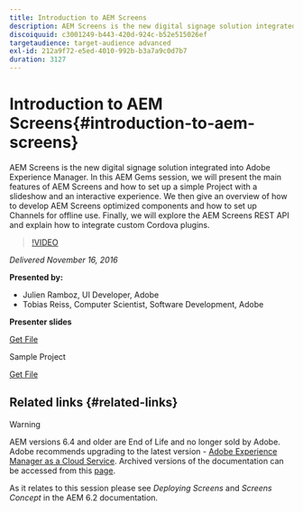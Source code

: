 ```yaml
---
title: Introduction to AEM Screens
description: AEM Screens is the new digital signage solution integrated into Adobe Experience Manager. In this AEM Gems session, we will present the main features of AEM Screens and how to set up a simple Project with a slideshow and an interactive experience. We then give an overview of how to develop AEM Screens optimized components and how to set up Channels for offline use. Finally, we will explore the AEM Screens REST API and explain how to integrate custom Cordova plugins.
discoiquuid: c3001249-b443-420d-924c-b52e515026ef
targetaudience: target-audience advanced
exl-id: 212a9f72-e5ed-4010-992b-b3a7a9c0d7b7
duration: 3127
---
```

# Introduction to AEM Screens{#introduction-to-aem-screens}

AEM Screens is the new digital signage solution integrated into Adobe Experience Manager. In this AEM Gems session, we will present the main features of AEM Screens and how to set up a simple Project with a slideshow and an interactive experience. We then give an overview of how to develop AEM Screens optimized components and how to set up Channels for offline use. Finally, we will explore the AEM Screens REST API and explain how to integrate custom Cordova plugins.

>[!VIDEO](https://video.tv.adobe.com/v/19301/?quality=9)

*Delivered November 16, 2016*

**Presented by:**

* Julien Ramboz, UI Developer, Adobe
* Tobias Reiss, Computer Scientist, Software Development, Adobe

**Presenter slides**

[Get File](assets/2016-11-16-aem-screens.pdf)

Sample Project

[Get File](assets/aemscreensgems.zip)

## Related links {#related-links}


>[!WARNING]
>
>AEM versions 6.4 and older are End of Life and no longer sold by Adobe.  Adobe recommends upgrading to the latest version - [Adobe Experience Manager as a Cloud Service](https://experienceleague.adobe.com/docs/experience-manager-cloud-service.html).  Archived versions of the documentation can be accessed from this [page](https://experienceleague.adobe.com/docs/experience-manager-release-information/aem-release-updates/previous-updates/aem-previous-versions.html).
>
>As it relates to this session please see *Deploying Screens* and *Screens Concept* in the AEM 6.2 documentation.
